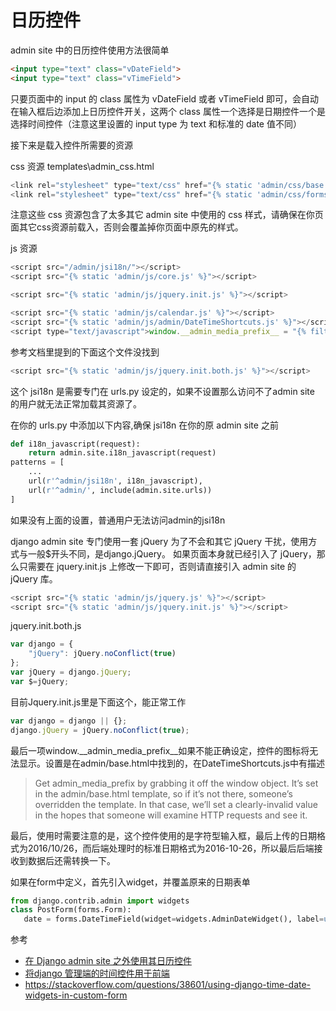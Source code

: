 # 日历控件

admin site 中的日历控件使用方法很简单
``` html
<input type="text" class="vDateField">
<input type="text" class="vTimeField">
```
只要页面中的 input 的 class 属性为 vDateField 或者 vTimeField 即可，会自动在输入框后边添加上日历控件开关，这两个 class 属性一个选择是日期控件一个是选择时间控件（注意这里设置的 input type 为 text 和标准的 date 值不同）

接下来是载入控件所需要的资源

css 资源
templates\admin_css.html

``` javascript
<link rel="stylesheet" type="text/css" href="{% static 'admin/css/base.css' %}" />
<link rel="stylesheet" type="text/css" href="{% static 'admin/css/forms.css' %}" />
```
注意这些 css 资源包含了太多其它 admin site 中使用的 css 样式，请确保在你页面其它css资源前载入，否则会覆盖掉你页面中原先的样式。

js 资源
``` javascript
<script src="/admin/jsi18n/"></script>
<script src="{% static 'admin/js/core.js' %}"></script>

<script src="{% static 'admin/js/jquery.init.js' %}"></script>

<script src="{% static 'admin/js/calendar.js' %}"></script>
<script src="{% static 'admin/js/admin/DateTimeShortcuts.js' %}"></script>
<script type="text/javascript">window.__admin_media_prefix__ = "{% filter escapejs %}{% static 'admin/' %}{% endfilter %}";</script>
```

参考文档里提到的下面这个文件没找到
``` javascript
<script src="{% static 'admin/js/jquery.init.both.js' %}"></script>
```

这个 jsi18n 是需要专门在 urls.py 设定的，如果不设置那么访问不了admin site 的用户就无法正常加载其资源了。

在你的 urls.py 中添加以下内容,确保 jsi18n 在你的原 admin site 之前
``` python
def i18n_javascript(request):
    return admin.site.i18n_javascript(request)
patterns = [
    ...
    url(r'^admin/jsi18n', i18n_javascript),
    url(r'^admin/', include(admin.site.urls))
]
```
 如果没有上面的设置，普通用户无法访问admin的jsi18n
 
django admin site 专门使用一套 jQuery 为了不会和其它 jQuery 干扰，使用方式与一般$开头不同，是django.jQuery。
如果页面本身就已经引入了 jQuery，那么只需要在 jquery.init.js 上修改一下即可，否则请直接引入 admin site 的 jQuery 库。
``` javascript
<script src="{% static 'admin/js/jquery.js' %}"></script>
<script src="{% static 'admin/js/jquery.init.js' %}"></script>
```

jquery.init.both.js
``` javascript
var django = {
    "jQuery": jQuery.noConflict(true)
};
var jQuery = django.jQuery;
var $=jQuery;
```

目前Jquery.init.js里是下面这个，能正常工作
``` javascript
var django = django || {};
django.jQuery = jQuery.noConflict(true);
```
最后一项window.\_\_admin_media_prefix\_\_如果不能正确设定，控件的图标将无法显示。设置是在admin/base.html中找到的，在DateTimeShortcuts.js中有描述

> Get admin_media_prefix by grabbing it off the window object. It’s set in the admin/base.html template, so if it’s not there, someone’s overridden the template. In that case, we’ll set a clearly-invalid value in the hopes that someone will examine HTTP requests and see it.

最后，使用时需要注意的是，这个控件使用的是字符型输入框，最后上传的日期格式为2016/10/26，而后端处理时的标准日期格式为2016-10-26，所以最后后端接收到数据后还需转换一下。

如果在form中定义，首先引入widget，并覆盖原来的日期表单
``` python
from django.contrib.admin import widgets
class PostForm(forms.Form):
   date = forms.DateTimeField(widget=widgets.AdminDateWidget(), label=u'时间')
```

参考
- [在 Django admin site 之外使用其日历控件](http://blog.xavierskip.com/2016-10-22-django-admit-calendar-widget/)
- [将django 管理端的时间控件用于前端](https://www.douban.com/note/350934079/)
- https://stackoverflow.com/questions/38601/using-django-time-date-widgets-in-custom-form

